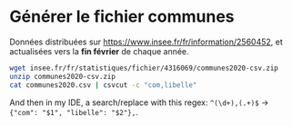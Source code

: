 # Générer le fichier communes

Données distribuées sur https://www.insee.fr/fr/information/2560452, et actualisées vers la **fin février** de chaque année.

```bash
wget insee.fr/fr/statistiques/fichier/4316069/communes2020-csv.zip
unzip communes2020-csv.zip
cat communes2020.csv | csvcut -c "com,libelle"
```

And then in my IDE, a search/replace with this regex: `^(\d+),(.+)$` -> `{"com": "$1", "libelle": "$2"},`.
